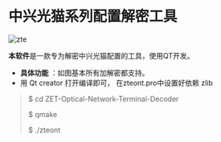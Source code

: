 # 中兴光猫系列配置解密工具


![zte](https://raw.githubusercontent.com/wx1183618058/ZET-Optical-Network-Terminal-Decoder/master/src.png)

**本软件**是一款专为解密中兴光猫配置的工具，使用QT开发。
- **具体功能** ：如图基本所有加解密都支持。
- 用 Qt creator 打开编译即可， 在zteont.pro中设置好依赖 zlib

> $ cd ZET-Optical-Network-Terminal-Decoder
> 
> $ qmake
> 
> $ ./zteont
